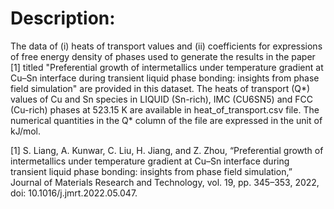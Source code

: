 # Description:
The data of (i) heats of transport values and (ii) coefficients for expressions of free energy density of phases used to generate the results in the paper [1]  titled "Preferential growth of intermetallics under temperature gradient at Cu–Sn interface during transient liquid phase bonding: insights from phase field simulation" are provided in this dataset. The heats of transport (Q*) values of Cu and Sn species in LIQUID (Sn-rich), IMC (CU6SN5) and FCC (Cu-rich) phases at 523.15 K are available in heat_of_transport.csv file. The numerical quantities in the Q* column of the file are expressed in the unit of kJ/mol.  





[1] S. Liang, A. Kunwar, C. Liu, H. Jiang, and Z. Zhou, “Preferential growth of intermetallics under temperature gradient at Cu–Sn interface during transient liquid phase bonding: insights from phase field simulation,” Journal of Materials Research and Technology, vol. 19, pp. 345–353, 2022, doi: 10.1016/j.jmrt.2022.05.047.
